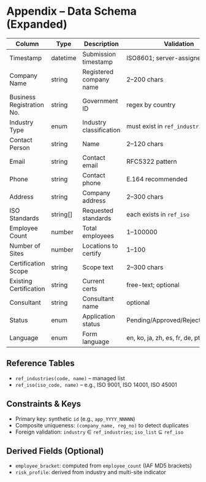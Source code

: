 # Appendix – Data Schema (Expanded)

| Column | Type | Description | Validation |
|---|---|---|---|
| Timestamp | datetime | Submission timestamp | ISO8601; server-assigned |
| Company Name | string | Registered company name | 2–200 chars |
| Business Registration No. | string | Government ID | regex by country |
| Industry Type | enum | Industry classification | must exist in `ref_industries` |
| Contact Person | string | Name | 2–120 chars |
| Email | string | Contact email | RFC5322 pattern |
| Phone | string | Contact phone | E.164 recommended |
| Address | string | Company address | 2–300 chars |
| ISO Standards | string[] | Requested standards | each exists in `ref_iso` |
| Employee Count | number | Total employees | 1–100000 |
| Number of Sites | number | Locations to certify | 1–100 |
| Certification Scope | string | Scope text | 2–300 chars |
| Existing Certification | string | Current certs | free-text; optional |
| Consultant | string | Consultant name | optional |
| Status | enum | Application status | Pending/Approved/Rejected/Quoted |
| Language | enum | Form language | en, ko, ja, zh, es, fr, de, pt, ar, ru |

## Reference Tables
- `ref_industries(code, name)` – managed list
- `ref_iso(iso_code, name)` – e.g., ISO 9001, ISO 14001, ISO 45001

## Constraints & Keys
- Primary key: synthetic `id` (e.g., `app_YYYY_NNNNN`)
- Composite uniqueness: `(company_name, reg_no)` to detect duplicates
- Foreign validation: `industry` ∈ `ref_industries`; `iso_list` ⊆ `ref_iso`

## Derived Fields (Optional)
- `employee_bracket`: computed from `employee_count` (IAF MD5 brackets)
- `risk_profile`: derived from industry and multi-site indicator
